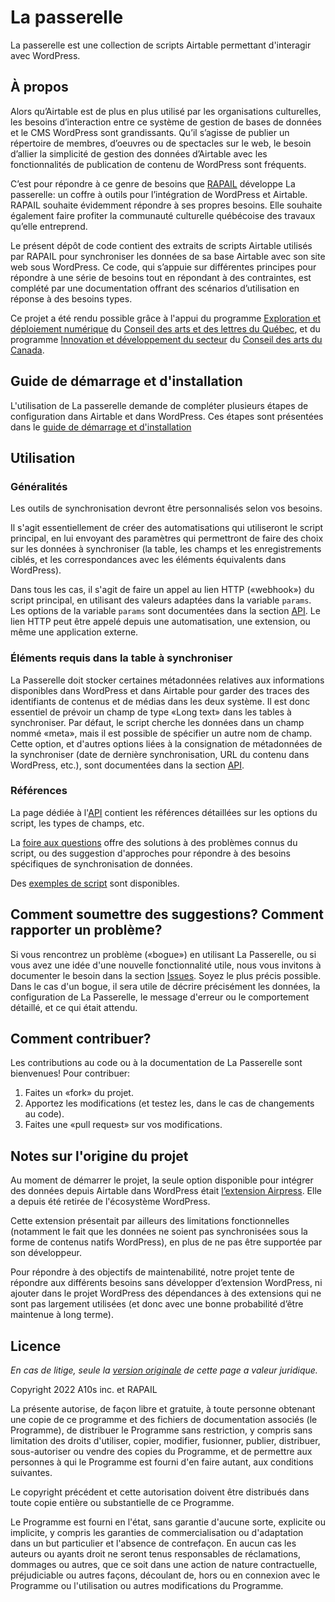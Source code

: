 # La passerelle

La passerelle est une collection de scripts Airtable permettant d'interagir avec WordPress.

## À propos

Alors qu’Airtable est de plus en plus utilisé par les organisations culturelles, les besoins d’interaction entre ce système de gestion de bases de données et le CMS WordPress sont grandissants. Qu’il s’agisse de publier un répertoire de membres, d’oeuvres ou de spectacles sur le web, le besoin d’allier la simplicité de gestion des données d’Airtable avec les fonctionnalités de publication de contenu de WordPress sont fréquents.

C’est pour répondre à ce genre de besoins que [RAPAIL](https://rapail.ca/) développe La passerelle: un coffre à outils pour l’intégration de WordPress et Airtable. RAPAIL souhaite évidemment répondre à ses propres besoins. Elle souhaite également faire profiter la communauté culturelle québécoise des travaux qu’elle entreprend.

Le présent dépôt de code contient des extraits de scripts Airtable utilisés par RAPAIL pour synchroniser les données de sa base Airtable avec son site web sous WordPress. Ce code, qui s’appuie sur différentes principes pour répondre à une série de besoins tout en répondant à des contraintes, est complété par une documentation offrant des scénarios d’utilisation en réponse à des besoins types.

Ce projet a été rendu possible grâce à l'appui du programme [Exploration et déploiement numérique](https://www.calq.gouv.qc.ca/aides/exploration-et-deploiement-numerique-organismes) du [Conseil des arts et des lettres du Québec](https://www.calq.gouv.qc.ca/), et du programme [Innovation et développement du secteur](https://conseildesarts.ca/financement/subventions/appuyer-la-pratique-artistique/innovation-et-developpement-du-secteur) du [Conseil des arts du Canada](https://conseildesarts.ca/).

## Guide de démarrage et d'installation

L'utilisation de La passerelle demande de compléter plusieurs étapes de configuration dans Airtable et dans WordPress. Ces étapes sont présentées dans le [guide de démarrage et d'installation](doc/installation.md)

## Utilisation

### Généralités

Les outils de synchronisation devront être personnalisés selon vos besoins.

Il s'agit essentiellement de créer des automatisations qui utiliseront le script principal, en lui envoyant des paramètres qui permettront de faire des choix sur les données à synchroniser (la table, les champs et les enregistrements ciblés, et les correspondances avec les éléments équivalents dans WordPress).

Dans tous les cas, il s'agit de faire un appel au lien HTTP («webhook») du script principal, en utilisant des valeurs adaptées dans la variable `params`. Les options de la variable `params` sont documentées dans la section [API](doc/api.md). Le lien HTTP peut être appelé depuis une automatisation, une extension, ou même une application externe.

### Éléments requis dans la table à synchroniser

La Passerelle doit stocker certaines métadonnées relatives aux informations disponibles dans WordPress et dans Airtable pour garder des traces des identifiants de contenus et de médias dans les deux système. Il est donc essentiel de prévoir un champ de type «Long text» dans les tables à synchroniser. Par défaut, le script cherche les données dans un champ nommé «meta», mais il est possible de spécifier un autre nom de champ. Cette option, et d'autres options liées à la consignation de métadonnées de la synchroniser (date de dernière synchronisation, URL du contenu dans WordPress, etc.), sont documentées dans la section [API](doc/api.md).

### Références

La page dédiée à l'[API](doc/api.md) contient les références détaillées sur les options du script, les types de champs, etc.

La [foire aux questions](doc/faq.md) offre des solutions à des problèmes connus du script, ou des suggestion d'approches pour répondre à des besoins spécifiques de synchronisation de données.

Des [exemples de script](doc/exemples.md) sont disponibles.

## Comment soumettre des suggestions? Comment rapporter un problème?

Si vous rencontrez un problème («bogue») en utilisant La Passerelle, ou si vous avez une idée d'une nouvelle fonctionnalité utile, nous vous invitons à documenter le besoin dans la section [Issues](https://github.com/a10s-ca/la-passerelle/issues). Soyez le plus précis possible. Dans le cas d'un bogue, il sera utile de décrire précisément les données, la configuration de La Passerelle, le message d'erreur ou le comportement détaillé, et ce qui était attendu.

## Comment contribuer?

Les contributions au code ou à la documentation de La Passerelle sont bienvenues! Pour contribuer:

1. Faites un «fork» du projet.
2. Apportez les modifications (et testez les, dans le cas de changements au code).
3. Faites une «pull request» sur vos modifications.

## Notes sur l'origine du projet

Au moment de démarrer le projet, la seule option disponible pour intégrer des données depuis Airtable dans WordPress était [l’extension Airpress](https://wordpress.org/plugins/airpress/). Elle a depuis été retirée de l'écosystème WordPress.

Cette extension présentait par ailleurs des limitations fonctionnelles (notamment le fait que les données ne soient pas synchronisées sous la forme de contenus natifs WordPress), en plus de ne pas être supportée par son développeur.

Pour répondre à des objectifs de maintenabilité, notre projet tente de répondre aux différents besoins sans développer d’extension WordPress, ni ajouter dans le projet WordPress des dépendances à des extensions qui ne sont pas largement utilisées (et donc avec une bonne probabilité d’être maintenue à long terme).

## Licence

_En cas de litige, seule la [version originale](LICENSE.md) de cette page a valeur juridique._

Copyright 2022 A10s inc. et RAPAIL

La présente autorise, de façon libre et gratuite, à toute personne obtenant une copie de ce programme et des fichiers de documentation associés (le Programme), de distribuer le Programme sans restriction, y compris sans limitation des droits d'utiliser, copier, modifier, fusionner, publier, distribuer, sous-autoriser ou vendre des copies du Programme, et de permettre aux personnes à qui le Programme est fourni d'en faire autant, aux conditions suivantes.

Le copyright précédent et cette autorisation doivent être distribués dans toute copie entière ou substantielle de ce Programme.

Le Programme est fourni en l'état, sans garantie d'aucune sorte, explicite ou implicite, y compris les garanties de commercialisation ou d'adaptation dans un but particulier et l'absence de contrefaçon. En aucun cas les auteurs ou ayants droit ne seront tenus responsables de réclamations, dommages ou autres, que ce soit dans une action de nature contractuelle, préjudiciable ou autres façons, découlant de, hors ou en connexion avec le Programme ou l'utilisation ou autres modifications du Programme.
